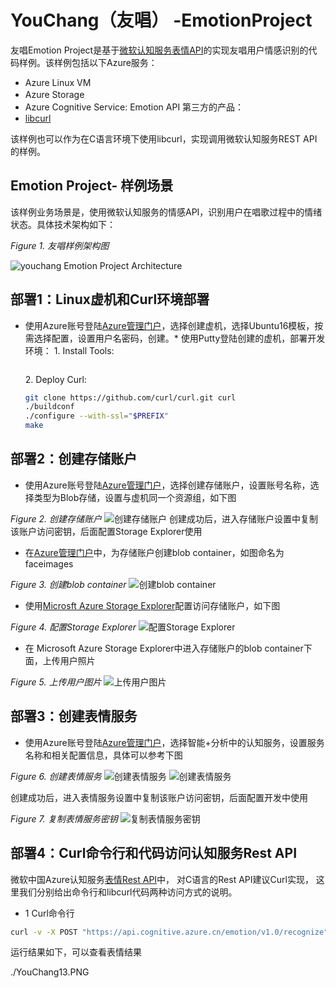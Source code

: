 # YouChang（友唱） -EmotionProject
友唱Emotion Project是基于[微软认知服务表情API](https://www.microsoft.com/cognitive-services/en-us/emotion-api)的实现友唱用户情感识别的代码样例。该样例包括以下Azure服务：
- Azure Linux VM
- Azure Storage　
- Azure Cognitive Service: Emotion API
第三方的产品：
- [libcurl](https://curl.haxx.se/libcurl/c/libcurl.html)

该样例也可以作为在C语言环境下使用libcurl，实现调用微软认知服务REST API的样例。

## Emotion Project- 样例场景 ##

该样例业务场景是，使用微软认知服务的情感API，识别用户在唱歌过程中的情绪状态。具体技术架构如下：

*Figure 1. 友唱样例架构图*

![youchang Emotion Project Architecture](./YouChang01.PNG)

## 部署1：Linux虚机和Curl环境部署 ##


* 使用Azure账号登陆[Azure管理门户](http://portal.azure.cn)，选择创建虚机，选择Ubuntu16模板，按需选择配置，设置用户名密码，创建。* 使用Putty登陆创建的虚机，部署开发环境：
  1\.  Install Tools: 
 
  ```bash  sudo apt-get install g++ git autoconf libtool make
  ```
  2\. Deploy Curl:
  ```bash
  git clone https://github.com/curl/curl.git curl
  ./buildconf
  ./configure --with-ssl="$PREFIX"
  make
  ``` 
## 部署2：创建存储账户 ##
* 使用Azure账号登陆[Azure管理门户](http://portal.azure.cn)，选择创建存储账户，设置账号名称，选择类型为Blob存储，设置与虚机同一个资源组，如下图

*Figure 2. 创建存储账户*
![创建存储账户](./YouChang06.PNG)
创建成功后，进入存储账户设置中复制该账户访问密钥，后面配置Storage Explorer使用
* 在[Azure管理门户](http://portal.azure.cn)中，为存储账户创建blob container，如图命名为faceimages

*Figure 3. 创建blob container*
![创建blob container](./YouChang08.PNG)

* 使用[Microsft Azure Storage Explorer](http://storageexplorer.com/)配置访问存储账户，如下图

*Figure 4. 配置Storage Explorer*
![配置Storage Explorer](./YouChang07.PNG)

* 在 Microsoft Azure Storage Explorer中进入存储账户的blob container下面，上传用户照片

*Figure 5. 上传用户图片*
![上传用户图片](./YouChang09.PNG)


 
## 部署3：创建表情服务 ##
* 使用Azure账号登陆[Azure管理门户](http://portal.azure.cn)，选择智能+分析中的认知服务，设置服务名称和相关配置信息，具体可以参考下图

*Figure 6. 创建表情服务*
![创建表情服务](./YouChang10.PNG)
![创建表情服务](./YouChang11.PNG)

创建成功后，进入表情服务设置中复制该账户访问密钥，后面配置开发中使用

*Figure 7. 复制表情服务密钥*
![复制表情服务密钥](./YouChang12.PNG)


## 部署4：Curl命令行和代码访问认知服务Rest API ##

微软中国Azure认知服务[表情Rest API](https://dev.cognitive.azure.cn/docs/services/5639d931ca73072154c1ce89/operations/563b31ea778daf121cc3a5fa)中， 对C语言的Rest API建议Curl实现， 这里我们分别给出命令行和libcurl代码两种访问方式的说明。

* 1 Curl命令行
```bash
curl -v -X POST "https://api.cognitive.azure.cn/emotion/v1.0/recognize" -H "Content-Type: application/json" -H "Ocp-Apim-Subscription-Key:fb82e5514d404a7e89163559e9666610"   --data-ascii "{\"url\": \"https://ycemotionimages.blob.core.chinacloudapi.cn/faceimages/06.jpg\"}"
```
运行结果如下，可以查看表情结果

./YouChang13.PNG
